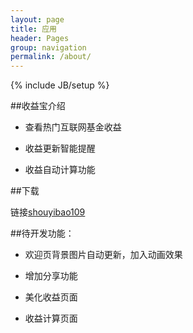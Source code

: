 ```yaml
---
layout: page
title: 应用 
header: Pages
group: navigation
permalink: /about/
---
```


{% include JB/setup %}


##收益宝介绍

- 查看热门互联网基金收益

- 收益更新智能提醒

- 收益自动计算功能


##下载

链接[shouyibao109](http://shouyibao.sinaapp.com/app/up/shouyibao109.apk)

##待开发功能：

- 欢迎页背景图片自动更新，加入动画效果

- 增加分享功能

- 美化收益页面

- 收益计算页面

